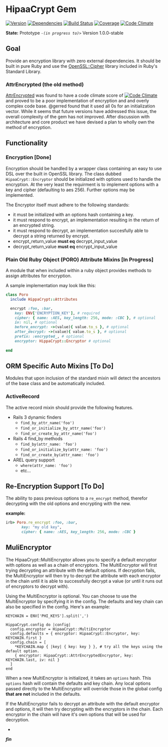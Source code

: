 # HipaaCrypt Gem
[![Version](http://allthebadges.io/itriage/hipaa-crypt/badge_fury.png)](http://allthebadges.io/itriage/hipaa-crypt/badge_fury)
[![Dependencies](http://allthebadges.io/itriage/hipaa-crypt/gemnasium.png)](http://allthebadges.io/itriage/hipaa-crypt/gemnasium)
[![Build Status](http://allthebadges.io/itriage/hipaa-crypt/travis.png)](http://allthebadges.io/itriage/hipaa-crypt/travis)
[![Coverage](http://allthebadges.io/itriage/hipaa-crypt/coveralls.png)](http://allthebadges.io/itriage/hipaa-crypt/coveralls)
[![Code Climate](http://allthebadges.io/itriage/hipaa-crypt/code_climate.png)](http://allthebadges.io/itriage/hipaa-crypt/code_climate)

**State:** Prototype *`-(in progress to)>`* Version 1.0.0-stable

## Goal

Provide an encryption library with zero external dependencies. It should be built in pure Ruby and use the
[OpenSSL::Cipher](http://www.ruby-doc.org/stdlib-1.9.3/libdoc/openssl/rdoc/OpenSSL/Cipher.html) library included
in Ruby's Standard Library.

### AttrEncrypted (the old method)
[AttrEncrypted](https://github.com/attr-encrypted/attr_encrypted) was found to have a code climate score of
[![Code Climate](http://allthebadges.io/attr-encrypted/attr_encrypted/code_climate.png)](http://allthebadges.io/attr-encrypted/attr_encrypted/code_climate)
and proved to be a poor implementation of encryption and and overly complex code base. @gerred found that it used all 0s for an initialization
vector. While it seems that future versions have addressed this issue, the overall complexity of the
gem has not improved. After discussion with architecture and core product we have devised a plan to wholly
own the method of encryption.

## Functionality

### Encryption [Done]

Encryption should be handled by a wrapper class containing an easy to use DSL over the built in OpenSSL library.
The class dubbed `HipaaCrypt::Encryptor` should be initialized with options used to handle the encryption. At the
very least the requirment is to implement options with a key and cipher (defaulting to aes 256). Further options may
be implemented.

The Encryptor itself must adhere to the following standards:

* it must be initialized with an options hash containing a key.
* it must respond to encrypt, an implementation resulting in the return of an encrypted string.
* it must respond to decrypt, an implementation succesfully able to decrypt a string returned by encrypt.
* encrypt_return_value **must eq** decrypt_input_value
* decrypt_return_value **must eq** encrypt_input_value

### Plain Old Ruby Object (PORO) Attribute Mixins [In Progress]

A module that when included within a ruby object provides methods to assign attributes for encryption.

A sample implementation may look like this:
```ruby
class Poro
  include HippaCrypt::Attributes

  encrypt :foo, :bar,
    key: ENV['ENCRYPTION_KEY'], # required
    cipher: { name: :AES, key_length: 256, mode: :CBC }, # optional
    iv: nil, # optional
    before_encrypt: ->(value){ value.to_s }, # optional
    after_decrypt: ->(value){ value.to_s }, # optional
    prefix: :encrypted_, # optional
    encryptor: HippaCrypt::Encryptor # optional
    
end
```

## ORM Specific Auto Mixins [To Do]

Modules that upon inclusion of the standard mixin will detect the ancestors of the base class and be automatically included.

### ActiveRecord

The active record mixin should provide the following features.

* Rails 3 dynamic finders
  * `find_by_attr_name('foo')`
  * `find_or_initialize_by_attr_name('foo')`
  * `find_or_create_by_attr_name('foo')`
* Rails 4 find_by methods
  * `find_by(attr_name: 'foo')`
  * `find_or_initialize_by(attr_name: 'foo')`
  * `find_or_create_by(attr_name: 'foo')`
* AREL query support
  * `where(attr_name: 'foo')`
  * etc...


## Re-Encryption Support [To Do]

The ability to pass previous options to a `re_encrypt` method, therefor decrypting with the old options and encrypting
with the new.

**example:**

```ruby
irb> Poro.re_encrypt :foo, :bar,
       key: "my old key",
       cipher: { name: :AES, key_length: 256, mode: :CBC }
```
## MuliEncryptor

   The HipaaCrypt::MultiEncryptor allows you to specify a default encryptor with options as well as a chain of encryptors.
   The MultiEncryptor will first trying decrypting an attribute with the default options. If decryption fails,
   the MultiEncryptor will then try to decrypt the attribute with each encryptor in the chain until it is able to successfully decrypt a value (or until it runs out of encryptors to decrypt with).

   Using the MultiEncryptor is optional. You can choose to use the MultiEncryptor by specifying it in the config. The defaults and key chain can also be specified in the config. Here's an example:

   	KEYCHAIN = ENV['PHI_KEYS'].split(',')

   	HippaCrypt.config do |config|
   	  config.encryptor = HipaaCrypt::MultiEncryptor
   	  config.defaults = { encryptor: HipaaCrypt::Encryptor, key: KEYCHAIN.first }
   	  config.chain = [
   	    *KEYCHAIN.map { |key| { key: key } }, # try all the keys using the default option.
   	    { encryptor: HipaaCrypt::AttrEncryptedEncryptor, key: KEYCHAIN.last, iv: nil }
   	  ]
   	end

   When a new MultiEncryptor is initialized, it takes an `options` hash. This `options` hash will contain the defaults and key chain. Any local options passed directly to the MultiEncryptor will override those in the global config **that are not** included in the defaults.

   If the MultiEncryptor fails to decrypt an attribute with the default encryptor and options, it will then try decrypting with the encryptors in the chain. Each encryptor in the chain will have it's own options that will be used for decryption.
   
-

***fin***
  
